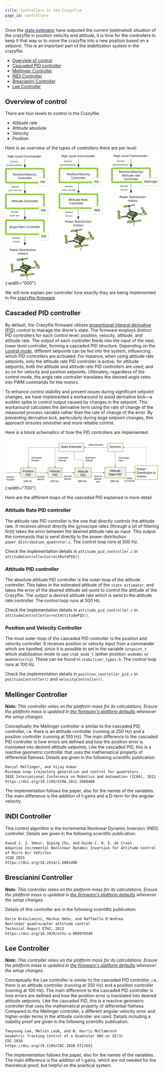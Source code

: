```yaml
---
title: Controllers in the Crazyflie
page_id: controllers
---
```



Once the [state estimator](/docs/functional-areas/sensor-to-control/state_estimators.md) have outputed the current (estimated) situation of the crazyflie in position velocity and attitude, it is time for the controllers to keep it that way or to move the crazyflie into a new position based on a setpoint. This is an important part of the stabilization system in the crazyflie.

- [Overview of control](#overview-of-control)
- [Cascaded PID controller](#cascaded-pid-controller)
- [Mellinger Controller](#mellinger-controller)
- [INDI Controller](#indi-controller)
- [Brescianini Controller](#brescianini-controller)
- [Lee Controller](#lee-controller)

## Overview of control
There are four levels to control in the Crazyflie:
* Attitude rate
* Attitude absolute
* Velocity
* Position

Here is an overview of the types of controllers there are per level:

![controller overview](/docs/images/controller_overview.png){:width="500"}

We will now explain per controller how exactly they are being implemented in the [crazyflie-firmware](https://github.com/bitcraze/crazyflie-firmware/).

## Cascaded PID controller

By default, the Crazyflie firmware utilizes [proportional integral derivative (PID)](https://en.wikipedia.org/wiki/PID_controller) control to manage the drone's state. The firmware employs distinct PID controllers for each control level: position, velocity, attitude, and attitude rate. The output of each controller feeds into the input of the next, lower level controller, forming a cascaded PID structure. Depending on the [control mode](/docs/functional-areas/sensor-to-control/commanders_setpoints/#setpoint-structure), different setpoints can be fed into the system, influencing which PID controllers are activated. For instance, when using attitude rate setpoints, only the attitude rate PID controller is active; for attitude setpoints, both the attitude and attitude rate PID controllers are used; and so on for velocity and position setpoints. Ultimately, regardless of the control mode, the angle rate controller translates the desired angle rates into PWM commands for the motors.

To enhance control stability and prevent issues during significant setpoint changes, we have implemented a workaround to avoid derivative kick—a sudden spike in control output caused by changes in the setpoint. This workaround calculates the derivative term using the rate of change of the measured process variable rather than the rate of change of the error. By preventing derivative kick, particularly during large setpoint changes, this approach ensures smoother and more reliable control.

Here is a block schematics of how the PID controllers are implemented.

![cascaded pid controller](/docs/images/cascaded_pid_controller.png){:width="700"}

Here are the different loops of the cascaded PID explained in more detail.

### Attitude Rate PID controller

The attitude rate PID controller is the one that directly controls the attitude rate. It receives almost directly the gyroscope rates (through a bit of filtering first) takes the error between the desired attitude rate as input. This output the commands that is send directly to the power distribution `power_distribution_quadrotor.c`. The control loop runs at 500 Hz.

Check the implementation details in `attitude_pid_controller.c` in `attitudeControllerCorrectRatePID()`.

### Attitude PID controller

The absolute attitude PID controller is the outer-loop of the attitude controller. This takes in the estimated attitude of the `state estimator`, and takes the error of the desired attitude set-point to control the attitude of the Crazyflie. The output is desired attitude rate which is send to the attitude rate controller. The control loop runs at 500 Hz.

Check the implementation details in `attitude_pid_controller.c` in `attitudeControllerCorrectAttitudePID()`.

### Position and Velocity Controller

The most outer-loop of the cascaded PID controller is the position and velocity controller. It receives position or velocity input from a commander which are handled, since it is possible to set in the variable `setpoint_t` which  stabilization mode to use `stab_mode_t` (either position:  `modeAbs` or `modeVelocity`). These can be found in `stabilizer_types.h`. The control loop runs at 100 Hz.

Check the implementation details in `position_controller_pid.c` in `positionController()` and  `velocityController()`.

## Mellinger Controller

_**Note:** This controller relies on the platform mass for its calculations. Ensure the platform mass is updated in [the firmware's platform defaults](https://github.com/bitcraze/crazyflie-firmware/tree/master/src/platform/interface) whenever the setup changes._

Conceptually the Mellinger controller is similar to the cascaded PID controller, i.e. there is an attitude controller (running at 250 Hz) and a position controller (running at 100 Hz). The main difference to the cascaded PID controller is how errors are defined and how the position error is translated into desired attitude setpoints. Like the cascaded PID, this is a reactive geometric controller that uses the mathematical property of differential flatness. Details are given in the following scientific publication:

```
Daniel Mellinger, and Vijay Kumar
Minimum snap trajectory generation and control for quadrotors
IEEE International Conference on Robotics and Automation (ICRA), 2011
https://doi.org/10.1109/ICRA.2011.5980409
```

The implementation follows the paper, also for the names of the variables. The main difference is the addition of I-gains and a D-term for the angular velocity.

## INDI Controller

This control algorithm is the Incremental Nonlinear Dynamic Inversion (INDI) controller. Details are given in the following scientific publication:

```
Ewoud J. J. Smeur, Qiping Chu, and Guido C. H. E. de Croon
Adaptive Incremental Nonlinear Dynamic Inversion for Attitude Control of Micro Air Vehicles
JCGD 2015
https://doi.org/10.2514/1.G001490
```

## Brescianini Controller

_**Note:** This controller relies on the platform mass for its calculations. Ensure the platform mass is updated in [the firmware's platform defaults](https://github.com/bitcraze/crazyflie-firmware/tree/master/src/platform/interface) whenever the setup changes._

Details of this controller are in the following scientific publication:

```
Dario Brescianini, Markus Hehn, and Raffaello D'Andrea
Nonlinear quadrocopter attitude control
Technical Report ETHZ, 2013
https://doi.org/10.3929/ethz-a-009970340
```

## Lee Controller

_**Note:** This controller relies on the platform mass for its calculations. Ensure the platform mass is updated in [the firmware's platform defaults](https://github.com/bitcraze/crazyflie-firmware/tree/master/src/platform/interface) whenever the setup changes._

Conceptually the Lee controller is similar to the cascaded PID controller, i.e. there is an attitude controller (running at 250 Hz) and a position controller (running at 100 Hz). The main difference to the cascaded PID controller is how errors are defined and how the position error is translated into desired attitude setpoints. Like the cascaded PID, this is a reactive geometric controller that uses the mathematical property of differential flatness. Compared to the Mellinger controller, a different angular velocity error and higher-order terms in the attitude controller are used. Details including a stability proof are given in the following scientific publication:

```
Taeyoung Lee, Melvin Leok, and N. Harris McClamroch
Geometric Tracking Control of a Quadrotor UAV on SE(3)
CDC 2010
https://doi.org/10.1109/CDC.2010.5717652
```

The implementation follows the paper, also for the names of the variables. The main difference is the addition of I-gains, which are not needed for the theoretical proof, but helpful on the practical system.
